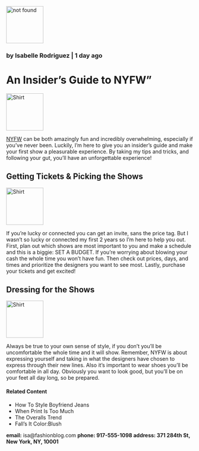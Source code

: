 <!DOCTYPE html>
<html>
  <head>
    <title>Everyday with Isa</title>
  </head>
  <body>
    <!-- Profile Section -->
    <a href="#contact"><img src="url" alt="not found" width="100" height="100"/></a>
    <h3>by Isabelle Rodriguez | 1 day ago</h3>
    <!-- Blog Post Section -->
    <h1>An Insider’s Guide to NYFW”</h1>
      <img src="url" alt="Shirt" width="100" height="100"/>
      <p>
        <a href="https://en.wikipedia.org/wiki/New_York_Fashion_Week." target="_blank" >NYFW</a> can be both amazingly fun and incredibly overwhelming, especially if you’ve never been. Luckily, I’m here to give you an insider’s guide and make your first show a pleasurable experience. By taking my tips and tricks, and following your gut, you’ll have an unforgettable experience!
      </p>
    <h2>Getting Tickets & Picking the Shows</h2>
    <!-- Blog Post Section -->
      <img src="url" alt="Shirt" width="100" height="100"/>
      <p>
        If you’re lucky or connected you can get an invite, sans the price tag. But I wasn’t so lucky or connected my first 2 years so I’m here to help you out. First, plan out which shows are most important to you and make a schedule and this is a biggie: SET A BUDGET. If you’re worrying about blowing your cash the whole time you won’t have fun. Then check out prices, days, and times and prioritize the designers you want to see most. Lastly, purchase your tickets and get excited!
      </p>
    <h2>Dressing for the Shows</h2>
       <img src="url" alt="Shirt" width="100" height="100"/>
         <p>Always be true to your own sense of style, if you don’t you’ll be uncomfortable the whole time and it will show. Remember, NYFW is about expressing yourself and taking in what the designers have chosen to express through their new lines. Also it’s important to wear shoes you’ll be comfortable in all day. Obviously you want to look good, but you’ll be on your feet all day long, so be prepared.</p>
       <h4>Related Content</h4>
         <ul>
            <li>How To Style Boyfriend Jeans</li>
            <li>When Print Is Too Much</li>
            <li>The Overalls Trend</li>
            <li>Fall’s It Color:Blush</li>
         </ul>
  <!-- Contact Section -->
  <div id='contact'>
    <p><strong>email:</strong> isa@fashionblog.com <strong> phone: 917-555-1098 </strong> <strong> address: 371 284th St, New York, NY, 10001</strong></p>
  </div>
 </body>
</html>
